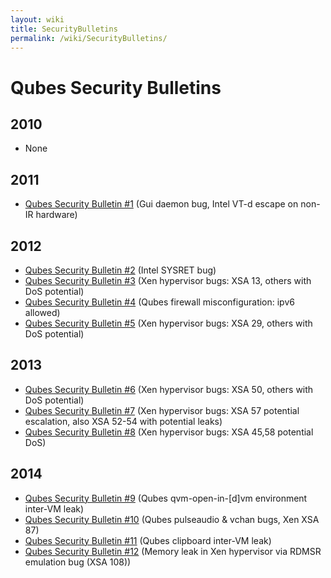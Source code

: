 ```yaml
---
layout: wiki
title: SecurityBulletins
permalink: /wiki/SecurityBulletins/
---
```


Qubes Security Bulletins
========================

2010
----

-   None

2011
----

-   [​Qubes Security Bulletin \#1](https://groups.google.com/d/msg/qubes-devel/kRQSQircYKk/KW1lihKLFjYJ) (Gui daemon bug, Intel VT-d escape on non-IR hardware)

2012
----

-   [​Qubes Security Bulletin \#2](https://groups.google.com/d/msg/qubes-devel/JIpZoQUP6dQ/g6TvtpUHzBQJ) (Intel SYSRET bug)
-   [​Qubes Security Bulletin \#3](https://groups.google.com/d/msg/qubes-devel/KM1jMCE5SZM/La350T7h7C0J) (Xen hypervisor bugs: XSA 13, others with DoS potential)
-   [​Qubes Security Bulletin \#4](https://groups.google.com/d/msg/qubes-devel/0y8ikKy5l7c/sME-x9Ov7CgJ) (Qubes firewall misconfiguration: ipv6 allowed)
-   [​Qubes Security Bulletin \#5](https://groups.google.com/d/msg/qubes-devel/pXADmQOMmvo/VSdk2IDk0a0J) (Xen hypervisor bugs: XSA 29, others with DoS potential)

2013
----

-   [​Qubes Security Bulletin \#6](https://groups.google.com/d/msg/qubes-devel/UirCw7R3Muo/muBA8UixL54J) (Xen hypervisor bugs: XSA 50, others with DoS potential)
-   [​Qubes Security Bulletin \#7](https://groups.google.com/d/msg/qubes-devel/KqZdbcgkTGU/YaTwNcQhcrgJ) (Xen hypervisor bugs: XSA 57 potential escalation, also XSA 52-54 with potential leaks)
-   [​Qubes Security Bulletin \#8](https://groups.google.com/d/msg/qubes-devel/xj9KAW5inQc/YOrhOAQ7HU0J) (Xen hypervisor bugs: XSA 45,58 potential DoS)

2014
----

-   [​Qubes Security Bulletin \#9](https://groups.google.com/d/msg/qubes-devel/XgTo6L8-5XA/JLOadvBqnqMJ) (Qubes qvm-open-in-[d]vm environment inter-VM leak)
-   [​Qubes Security Bulletin \#10](https://groups.google.com/d/msg/qubes-devel/VO1URqYWbok/8vp-VnE7iXEJ) (Qubes pulseaudio & vchan bugs, Xen XSA 87)
-   [​Qubes Security Bulletin \#11](https://groups.google.com/d/msg/qubes-devel/QHXI0qXAPhk/gSF7m4KD37QJ) (Qubes clipboard inter-VM leak)
-   [​Qubes Security Bulletin \#12](https://groups.google.com/d/msg/qubes-devel/HgQ_aWt-EBU/8VWzu2IrQdQJ) (Memory leak in Xen hypervisor via RDMSR emulation bug (XSA 108))

